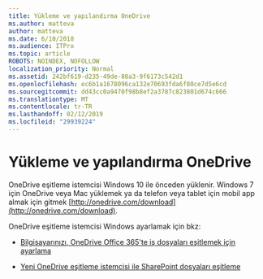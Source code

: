 ```yaml
---
title: Yükleme ve yapılandırma OneDrive
ms.author: matteva
author: matteva
ms.date: 6/10/2018
ms.audience: ITPro
ms.topic: article
ROBOTS: NOINDEX, NOFOLLOW
localization_priority: Normal
ms.assetid: 242bf619-d235-49de-88a3-9f6173c542d1
ms.openlocfilehash: ec6b1a1678096ca132e70693fda6f80ce7d5e6cd
ms.sourcegitcommit: dd43cc0a9470f98b8ef2a3787c823801d674c666
ms.translationtype: MT
ms.contentlocale: tr-TR
ms.lasthandoff: 02/12/2019
ms.locfileid: "29939224"
---
```

# <a name="install-and-configure-onedrive"></a>Yükleme ve yapılandırma OneDrive

OneDrive eşitleme istemcisi Windows 10 ile önceden yüklenir. Windows 7 için OneDrive veya Mac yüklemek ya da telefon veya tablet için mobil app almak için gitmek [http://onedrive.com/download](http://onedrive.com/download).
  
OneDrive eşitleme istemcisi Windows ayarlamak için bkz:
  
- [Bilgisayarınızı, OneDrive Office 365'te iş dosyaları eşitlemek için ayarlama](https://go.microsoft.com/fwlink/?linkid=533375)
    
- [Yeni OneDrive eşitleme istemcisi ile SharePoint dosyaları eşitleme](https://go.microsoft.com/fwlink/?linkid=871666)
    

